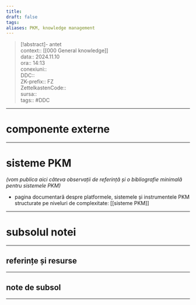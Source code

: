 ```yaml
---
title: 
draft: false
tags: 
aliases: PKM, knowledge management
---
```

> [!abstract]- antet  
> context:: [[000 General knowledge]]  
> data:: 2024.11.10  
> ora:: 14:13  
> conexiuni::  
> DDC::  
> ZK-prefix::  FZ  
> ZettelkastenCode::  
> sursa::  
> tags:: #DDC    


---
# componente externe  


---

# sisteme PKM  

*(vom publica aici câteva observații de referință și o bibliografie minimală pentru sistemele PKM)*

- pagina documentară despre platformele, sistemele și instrumentele PKM structurate pe niveluri de complexitate: [[sisteme PKM]]


---
# subsolul notei
---
## referințe și resurse


---
## note de subsol
---



